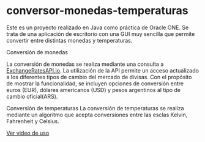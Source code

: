 # conversor-monedas-temperaturas

Este es un proyecto realizado en Java como práctica de Oracle ONE. 
Se trata de una aplicación de escritorio con una GUI muy sencilla que permite convertir entre distintas monedas y temperaturas.

Conversión de monedas

La conversión de monedas se realiza mediante una consulta a <a href ="https://apilayer.com/marketplace/exchangerates_data-api">ExchangeRatesAPI.io</a>.
La utilización de la API permite un acceso actualizado a los diferentes tipos de cambio del mercado de divisas. 
Con el propósito de mostrar la funcionalidad, se incluyen opciones de conversión entre euros (EUR), dólares americanos (USD) y pesos argentinos al tipo de cambio oficial(ARS).

Conversión de temperaturas
La conversión de temperaturas se realiza mediante un algoritmo que acepta conversiones entre las esclas Kelvin, Fahrenheit y Celsius.

[Ver video de uso](https://raw.githubusercontent.com/juan351/conversor-monedas-temperaturas/main/demo.mp4)

